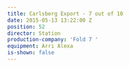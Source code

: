 ```yaml
---
title: Carlsberg Export - 7 out of 10
date: 2015-05-13 13:22:00 Z
position: 52
director: Station
production-company: 'Fold 7 '
equipment: Arri Alexa
is-shown: false
---
```


